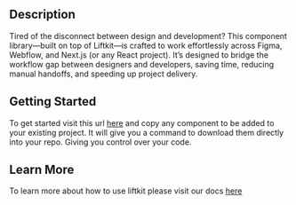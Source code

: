 <!-- TODO: [1hr]: Improve Documentation In Readme -->

## Description
Tired of the disconnect between design and development? This component library—built on top of Liftkit—is crafted to work effortlessly across Figma, Webflow, and Next.js (or any React project). It’s designed to bridge the workflow gap between designers and developers, saving time, reducing manual handoffs, and speeding up project delivery.

## Getting Started
To get started visit this url [here](https://liftkit.pages.dev/) and copy any component to be added to your existing project. It will give you a command to download them directly into your repo. Giving you control over your code.

## Learn More
To learn more about how to use liftkit please visit our docs [here](https://locrian-challenge-f8e.notion.site/)
